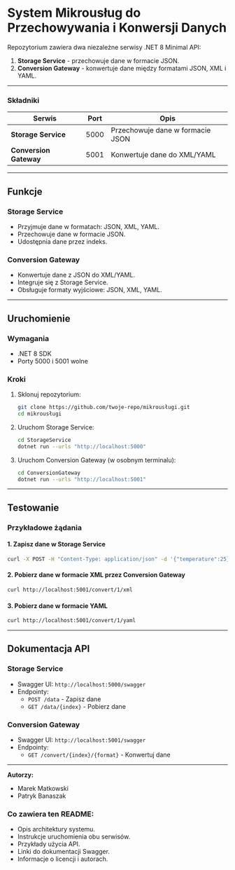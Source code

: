 
# System Mikrousług do Przechowywania i Konwersji Danych

Repozytorium zawiera dwa niezależne serwisy .NET 8 Minimal API:
1. **Storage Service** - przechowuje dane w formacie JSON.
2. **Conversion Gateway** - konwertuje dane między formatami JSON, XML i YAML.

---


### Składniki
| Serwis              | Port  | Opis                                |
|---------------------|-------|-------------------------------------|
| **Storage Service** | 5000  | Przechowuje dane w formacie JSON    |
| **Conversion Gateway** | 5001 | Konwertuje dane do XML/YAML         |

---

## Funkcje

### Storage Service
- Przyjmuje dane w formatach: JSON, XML, YAML.
- Przechowuje dane w formacie JSON.
- Udostępnia dane przez indeks.

### Conversion Gateway
- Konwertuje dane z JSON do XML/YAML.
- Integruje się z Storage Service.
- Obsługuje formaty wyjściowe: JSON, XML, YAML.

---

## Uruchomienie

### Wymagania
- .NET 8 SDK
- Porty 5000 i 5001 wolne

### Kroki
1. Sklonuj repozytorium:
   ```bash
   git clone https://github.com/twoje-repo/mikrousługi.git
   cd mikrousługi
   ```

2. Uruchom Storage Service:
   ```bash
   cd StorageService
   dotnet run --urls "http://localhost:5000"
   ```

3. Uruchom Conversion Gateway (w osobnym terminalu):
   ```bash
   cd ConversionGateway
   dotnet run --urls "http://localhost:5001"
   ```

---

## Testowanie

### Przykładowe żądania

#### 1. Zapisz dane w Storage Service
```bash
curl -X POST -H "Content-Type: application/json" -d '{"temperature":25}' http://localhost:5000/data
```

#### 2. Pobierz dane w formacie XML przez Conversion Gateway
```bash
curl http://localhost:5001/convert/1/xml
```

#### 3. Pobierz dane w formacie YAML
```bash
curl http://localhost:5001/convert/1/yaml
```

---

## Dokumentacja API

### Storage Service
- Swagger UI: `http://localhost:5000/swagger`
- Endpointy:
  - `POST /data` - Zapisz dane
  - `GET /data/{index}` - Pobierz dane

### Conversion Gateway
- Swagger UI: `http://localhost:5001/swagger`
- Endpointy:
  - `GET /convert/{index}/{format}` - Konwertuj dane



---

**Autorzy:**  
- Marek Matkowski  
- Patryk Banaszak  




### Co zawiera ten README:
- Opis architektury systemu.
- Instrukcje uruchomienia obu serwisów.
- Przykłady użycia API.
- Linki do dokumentacji Swagger.
- Informacje o licencji i autorach.
